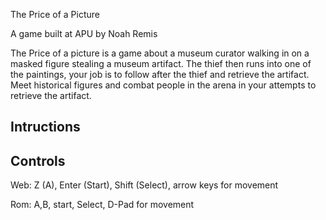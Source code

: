The Price of a Picture

A game built at APU by Noah Remis

The Price of a picture is a game about a museum curator walking in on a masked figure stealing a museum artifact. The thief then runs into one of the paintings, your job is to follow after the thief and retrieve the artifact. Meet historical figures and combat people in the arena in your attempts to retrieve the artifact.

## Intructions


## Controls

Web: Z (A), Enter (Start), Shift (Select), arrow keys for movement

Rom: A,B, start, Select, D-Pad for movement
